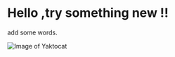 # Hello ,try something new !!

add some words.

![Image of Yaktocat](https://octodex.github.com/images/yaktocat.png)
